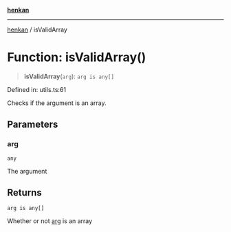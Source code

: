 [**henkan**](../README.md)

***

[henkan](../README.md) / isValidArray

# Function: isValidArray()

> **isValidArray**(`arg`): `arg is any[]`

Defined in: utils.ts:61

Checks if the argument is an array.

## Parameters

### arg

`any`

The argument

## Returns

`arg is any[]`

Whether or not [arg](#isvalidarray) is an array
